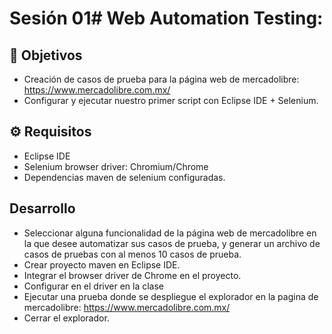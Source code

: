 # Sesión 01# Web Automation Testing: 

## :dart: Objetivos

- Creación de casos de prueba para la página web de mercadolibre: https://www.mercadolibre.com.mx/
- Configurar y ejecutar nuestro primer script con Eclipse IDE + Selenium.

## ⚙ Requisitos

+ Eclipse IDE
+ Selenium browser driver: Chromium/Chrome
+ Dependencias maven de selenium configuradas.


## Desarrollo
+ Seleccionar alguna funcionalidad de la página web de mercadolibre en la que desee automatizar sus casos de prueba, y generar un archivo de casos de pruebas con al menos 10 casos de prueba.
+ Crear proyecto maven en Eclipse IDE.
+ Integrar el browser driver de Chrome en el proyecto.
+ Configurar en el driver en la clase 
+ Ejecutar una prueba donde se despliegue el explorador en la pagina de mercadolibre: https://www.mercadolibre.com.mx/
+ Cerrar el explorador.
